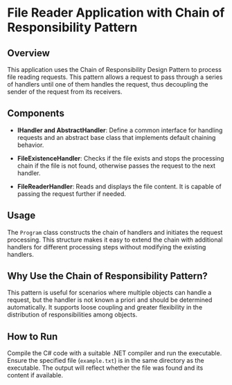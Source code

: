 # File Reader Application with Chain of Responsibility Pattern

## Overview

This application uses the Chain of Responsibility Design Pattern to process file reading requests. This pattern allows a request to pass through a series of handlers until one of them handles the request, thus decoupling the sender of the request from its receivers.

## Components

- **IHandler and AbstractHandler**: Define a common interface for handling requests and an abstract base class that implements default chaining behavior.

- **FileExistenceHandler**: Checks if the file exists and stops the processing chain if the file is not found, otherwise passes the request to the next handler.

- **FileReaderHandler**: Reads and displays the file content. It is capable of passing the request further if needed.

## Usage

The `Program` class constructs the chain of handlers and initiates the request processing. This structure makes it easy to extend the chain with additional handlers for different processing steps without modifying the existing handlers.

## Why Use the Chain of Responsibility Pattern?

This pattern is useful for scenarios where multiple objects can handle a request, but the handler is not known a priori and should be determined automatically. It supports loose coupling and greater flexibility in the distribution of responsibilities among objects.

## How to Run

Compile the C# code with a suitable .NET compiler and run the executable. Ensure the specified file (`example.txt`) is in the same directory as the executable. The output will reflect whether the file was found and its content if available.

